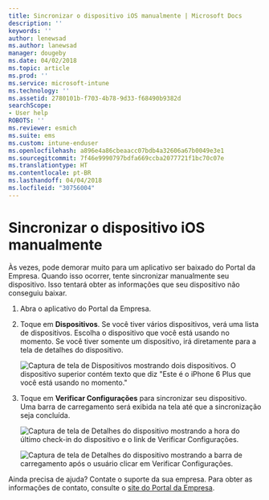 ```yaml
---
title: Sincronizar o dispositivo iOS manualmente | Microsoft Docs
description: ''
keywords: ''
author: lenewsad
ms.author: lanewsad
manager: dougeby
ms.date: 04/02/2018
ms.topic: article
ms.prod: ''
ms.service: microsoft-intune
ms.technology: ''
ms.assetid: 2780101b-f703-4b78-9d33-f68490b9382d
searchScope:
- User help
ROBOTS: ''
ms.reviewer: esmich
ms.suite: ems
ms.custom: intune-enduser
ms.openlocfilehash: a896e4a86cbeaacc07bdb4a32606a67b0049e3e1
ms.sourcegitcommit: 7f46e9990797bdfa669ccba2077721f1bc70c07e
ms.translationtype: HT
ms.contentlocale: pt-BR
ms.lasthandoff: 04/04/2018
ms.locfileid: "30756004"
---
```

# <a name="sync-your-ios-device-manually"></a>Sincronizar o dispositivo iOS manualmente

Às vezes, pode demorar muito para um aplicativo ser baixado do Portal da Empresa. Quando isso ocorrer, tente sincronizar manualmente seu dispositivo. Isso tentará obter as informações que seu dispositivo não conseguiu baixar.

1. Abra o aplicativo do Portal da Empresa.

2. Toque em **Dispositivos**. Se você tiver vários dispositivos, verá uma lista de dispositivos. Escolha o dispositivo que você está usando no momento. Se você tiver somente um dispositivo, irá diretamente para a tela de detalhes do dispositivo.

    ![Captura de tela de Dispositivos mostrando dois dispositivos. O dispositivo superior contém texto que diz "Este é o iPhone 6 Plus que você está usando no momento."](/intune-user-help/media/ios_sync_1_CP_after_1804.png)

3. Toque em **Verificar Configurações** para sincronizar seu dispositivo. Uma barra de carregamento será exibida na tela até que a sincronização seja concluída.

    ![Captura de tela de Detalhes do dispositivo mostrando a hora do último check-in do dispositivo e o link de Verificar Configurações.](/intune-user-help/media/ios_sync_2_CP_after_1804.png)  

   ![Captura de tela de Detalhes do dispositivo mostrando a barra de carregamento após o usuário clicar em Verificar Configurações.](/intune-user-help/media/ios_sync_3_CP-after_1804.png)

Ainda precisa de ajuda? Contate o suporte da sua empresa. Para obter as informações de contato, consulte o [site do Portal da Empresa](https://portal.manage.microsoft.com#HelpDeskDialog).

